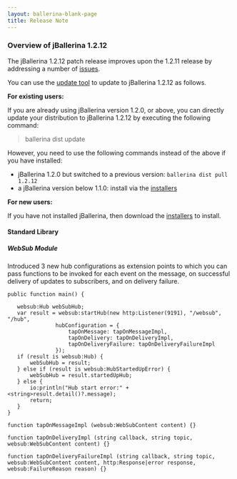 ```yaml
---
layout: ballerina-blank-page
title: Release Note
---
```


### Overview of jBallerina 1.2.12

The jBallerina 1.2.12 patch release improves upon the 1.2.11 release by addressing a number of [issues](https://github.com/ballerina-platform/ballerina-lang/issues?q=is%3Aissue+milestone%3A%22Ballerina+1.2.12%22+is%3Aclosed).

You can use the [update tool](/learn/update-tool/) to update to jBallerina 1.2.12 as follows.

**For existing users:**

If you are already using jBallerina version 1.2.0, or above, you can directly update your distribution to jBallerina 1.2.12 by executing the following command:

> ballerina dist update

However, you need to use the following commands instead of the above if you have installed:

- jBallerina 1.2.0 but switched to a previous version: `ballerina dist pull 1.2.12`
- a jBallerina version below 1.1.0: install via the [installers](/downloads/)

**For new users:**

If you have not installed jBallerina, then download the [installers](/downloads/) to install.

#### Standard Library

##### WebSub Module

Introduced 3 new hub configurations as extension points to which you can pass functions to be invoked for each event on the message, on successful delivery of updates to subscribers, and on delivery failure.

```ballerina
public function main() {
 
   websub:Hub webSubHub;
   var result = websub:startHub(new http:Listener(9191), "/websub", "/hub",
               hubConfiguration = {
                   tapOnMessage: tapOnMessageImpl,
                   tapOnDelivery: tapOnDeliveryImpl,
                   tapOnDeliveryFailure: tapOnDeliveryFailureImpl
               });
   if (result is websub:Hub) {
       webSubHub = result;
   } else if (result is websub:HubStartedUpError) {
       webSubHub = result.startedUpHub;
   } else {
       io:println("Hub start error:" + <string>result.detail()?.message);
       return;
   }
}
 
function tapOnMessageImpl (websub:WebSubContent content) {}
 
function tapOnDeliveryImpl (string callback, string topic, websub:WebSubContent content) {}
 
function tapOnDeliveryFailureImpl (string callback, string topic, websub:WebSubContent content, http:Response|error response, websub:FailureReason reason) {}
```